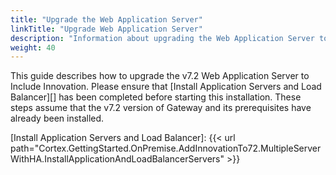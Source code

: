```yaml
---
title: "Upgrade the Web Application Server"
linkTitle: "Upgrade Web Application Server"
description: "Information about upgrading the Web Application Server to include Innovation."
weight: 40
---
```


This guide describes how to upgrade the v7.2 Web Application Server to Include Innovation. Please ensure that [Install Application Servers and Load Balancer][] has been completed before starting this installation. These steps assume that the v7.2 version of Gateway and its prerequisites have already been installed.

[Install Application Servers and Load Balancer]: {{< url path="Cortex.GettingStarted.OnPremise.AddInnovationTo72.MultipleServerWithHA.InstallApplicationAndLoadBalancerServers" >}}
